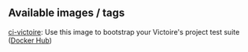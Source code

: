 ## Available images / tags

[ci-victoire](https://github.com/Troopers/docker-images/blob/master/ci/victoire/Dockerfile): Use this image to bootstrap your Victoire's project test suite ([Docker Hub](https://hub.docker.com/r/troopers/docker-images/))
